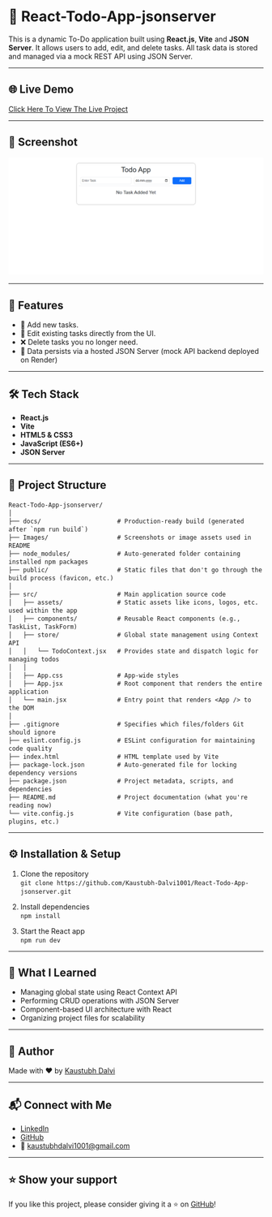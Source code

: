 # 📝 React-Todo-App-jsonserver

This is a dynamic To-Do application built using **React.js**, **Vite** and **JSON Server**. It allows users to add, edit, and delete tasks. All task data is stored and managed via a mock REST API using JSON Server.

---

## 🌐 Live Demo

[Click Here To View The Live Project](https://kaustubh-dalvi1001.github.io/React-Todo-App-jsonserver/)

---

## 📸 Screenshot

![App Screenshot](images/React-Todo-App-Screenshot.png)

---

## 🚀 Features

- 📌 Add new tasks.
- 📝 Edit existing tasks directly from the UI.
- ❌ Delete tasks you no longer need.
- 💾 Data persists via a hosted JSON Server (mock API backend deployed on Render)

---

## 🛠 Tech Stack

- **React.js**
- **Vite**
- **HTML5 & CSS3**
- **JavaScript (ES6+)**
- **JSON Server**

---

## 📂 Project Structure
```
React-Todo-App-jsonserver/
│
├── docs/                     # Production-ready build (generated after `npm run build`)
├── Images/                   # Screenshots or image assets used in README
├── node_modules/             # Auto-generated folder containing installed npm packages
├── public/                   # Static files that don't go through the build process (favicon, etc.)
│
├── src/                      # Main application source code
│   ├── assets/               # Static assets like icons, logos, etc. used within the app
│   ├── components/           # Reusable React components (e.g., TaskList, TaskForm)
│   ├── store/                # Global state management using Context API
│   │   └── TodoContext.jsx   # Provides state and dispatch logic for managing todos
│   │
│   ├── App.css               # App-wide styles
│   ├── App.jsx               # Root component that renders the entire application
│   └── main.jsx              # Entry point that renders <App /> to the DOM
│
├── .gitignore                # Specifies which files/folders Git should ignore
├── eslint.config.js          # ESLint configuration for maintaining code quality
├── index.html                # HTML template used by Vite
├── package-lock.json         # Auto-generated file for locking dependency versions
├── package.json              # Project metadata, scripts, and dependencies
├── README.md                 # Project documentation (what you're reading now)
└── vite.config.js            # Vite configuration (base path, plugins, etc.)
```

---

## ⚙️ Installation & Setup

1. Clone the repository  
   `git clone https://github.com/Kaustubh-Dalvi1001/React-Todo-App-jsonserver.git`

2. Install dependencies  
   `npm install`

3. Start the React app  
   `npm run dev`

---

## 🧠 What I Learned

- Managing global state using React Context API
- Performing CRUD operations with JSON Server
- Component-based UI architecture with React
- Organizing project files for scalability

---

## 📌 Author

Made with ❤️ by [Kaustubh Dalvi](https://github.com/Kaustubh-Dalvi1001)

---

## 📬 Connect with Me

- [LinkedIn](https://www.linkedin.com/in/kaustubh-dalvi-0431662a8)  
- [GitHub](https://github.com/Kaustubh-Dalvi1001)  
- 📧 kaustubhdalvi1001@gmail.com

---

## ⭐ Show your support

If you like this project, please consider giving it a ⭐ on [GitHub](https://github.com/Kaustubh-Dalvi1001/React-Todo-App-jsonserver.git)!

